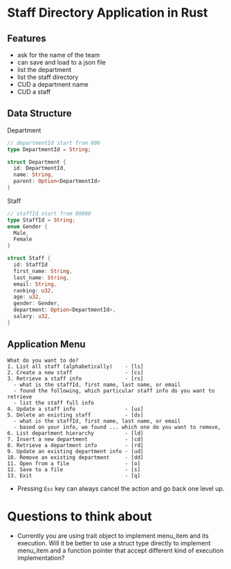 # Staff Directory Application in Rust

## Features
- ask for the name of the team
- can save and load to a json file
- list the department
- list the staff directory
- CUD a department name
- CUD a staff

## Data Structure

Department

```rs
// departmentId start from 000
type DepartmentId = String;

struct Department {
  id: DepartmentId,
  name: String,
  parent: Option<DepartmentId>
}
```

Staff

```rs
// staffId start from 00000
type StaffId = String;
enum Gender {
  Male,
  Female
}

struct Staff {
  id: StaffId
  first_name: String,
  last_name: String,
  email: String,
  ranking: u32,
  age: u32,
  gender: Gender,
  department: Option<DepartmentId>,
  salary: u32,
}
```

## Application Menu

```
What do you want to do?
1. List all staff (alphabetically)    - [ls]
2. Create a new staff                 - [cs]
3. Retrieve a staff info              - [rs]
  - what is the staffId, first name, last name, or email
  - found the following, which particular staff info do you want to retrieve
  - list the staff full info
4. Update a staff info                - [us]
5. Delete an existing staff           - [ds]
  - what is the staffId, first name, last name, or email
  - based on your info, we found ... which one do you want to remove,
6. List department hierarchy          - [ld]
7. Insert a new department            - [cd]
8. Retrieve a department info         - [rd]
9. Update an existing department info - [ud]
10. Remove an existing department     - [dd]
11. Open from a file                  - [o]
12. Save to a file                    - [s]
13. Exit                              - [q]
```

- Pressing `Esc` key can always cancel the action and go back one level up.

# Questions to think about

- Currently you are using trait object to implement menu_item and its execution. Will it be better to use a struct type directly to implement menu_item and a function pointer that accept different kind of execution implementation?
